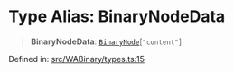 # Type Alias: BinaryNodeData

> **BinaryNodeData**: [`BinaryNode`](BinaryNode.md)\[`"content"`\]

Defined in: [src/WABinary/types.ts:15](https://github.com/Fokusdotid/Baileys/blob/d7495b24bcd136e35724329fba661cfcc0bc8eed/src/WABinary/types.ts#L15)
